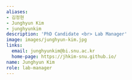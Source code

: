 ```yaml
---
aliases:
- 김정현
- Junghyun Kim
- junghyunkim
description: 'PhD Candidate <br> Lab Manager'
image: images/junghyun-kim.jpg
links:
  email: junghyunkim@bi.snu.ac.kr
  home-page: https://jhkim-snu.github.io/
name: Junghyun Kim
role: lab-manager
---
```

